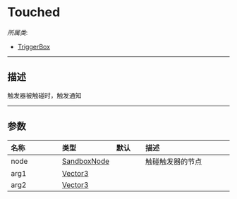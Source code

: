 # Touched

*所属类*:
* [TriggerBox](/Api/Classes/GamePlay/TriggerBox.md)
------------------------------------------------------------------------------------------
## 描述

触发器被触碰时，触发通知

------------------------------------------------------------------------------------------
## 参数

|<div style="width:100px">名称</div>|<div style="width:100px">类型</div>|<div style="width:50px">默认</div>|<div style="width:350px">描述</div>|
|:---|:---|:---|:---|
|node|[SandboxNode](/Api/Classes/Base/SandboxNode.md)||触碰触发器的节点|
|arg1|[Vector3](/Api/DataType/Vector3.md)|||
|arg2|[Vector3](/Api/DataType/Vector3.md)|||
